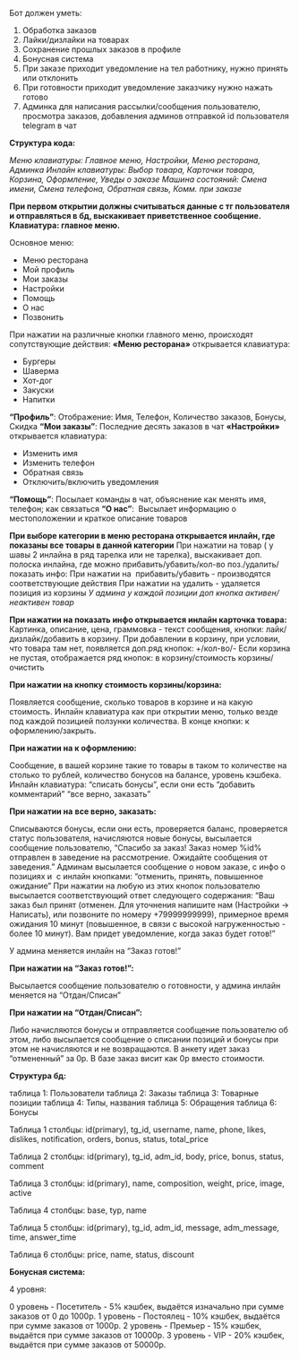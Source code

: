 ﻿Бот должен уметь:

1. Обработка заказов
1. Лайки/дизлайки на товарах
1. Сохранение прошлых заказов в профиле
1. Бонусная система
1. При заказе приходит уведомление на тел работнику, нужно принять или отклонить
1. При готовности приходит уведомление заказчику нужно нажать готово
1. Админка для написания рассылки/сообщения пользователю, просмотра заказов, добавления админов отправкой id пользователя telegram в чат


**Структура кода:**

*Меню клавиатуры: Главное меню, Настройки, Меню ресторана, Админка
Инлайн клавиатуры: Выбор товара, Карточки товара, Корзина, Оформление, Уведы о заказе
Машина состояний: Смена имени, Смена телефона, Обратная связь, Комм. при заказе*

**При первом открытии должны считываться данные с тг пользователя и отправляться в бд, выскакивает приветственное сообщение. Клавиатура: главное меню.**

Основное меню:

- Меню ресторана
- Мой профиль
- Мои заказы
- Настройки
- Помощь
- О нас
- Позвонить

При нажатии на различные кнопки главного меню, происходят сопутствующие действия: 
**«Меню ресторана»** открывается клавиатура:

- Бургеры
- Шаверма
- Хот-дог
- Закуски
- Напитки

**“Профиль”**: Отображение: Имя, Телефон, Количество заказов, Бонусы, Скидка
**“Мои заказы”**: Последние десять заказов в чат
**«Настройки»** открывается клавиатура:

- Изменить имя
- Изменить телефон
- Обратная связь
- Отключить/включить уведомления

**“Помощь”**: Посылает команды в чат, объяснение как менять имя, телефон; как связаться
**“О нас”**:  Высылает информацию о местоположении и краткое описание товаров

**При выборе категории в меню ресторана открывается инлайн, где показаны все товары в данной категории**
При нажатии на товар ( у шавы 2 инлайна в ряд тарелка или не тарелка), выскакивает доп. полоска инлайна, где можно прибавить/убавить/кол-во поз./удалить/показать инфо:
При нажатии на  прибавить/убавить - производятся соответствующие действия
При нажатии на удалить - удаляется позиция из корзины
*У админа у каждой позиции доп кнопка активен/неактивен товар*

**При нажатии на показать инфо открывается инлайн карточка товара:**
Картинка, описание, цена, граммовка - текст сообщения, кнопки: лайк/дизлайк/добавить в корзину.
При добавлении в корзину, при условии, что товара там нет, появляется доп.ряд кнопок: +/кол-во/- 
Если корзина не пустая, отображается ряд кнопок: в корзину/стоимость корзины/очистить

**При нажатии на кнопку стоимость корзины/корзина:**

Появляется сообщение, сколько товаров в корзине и на какую стоимость.
Инлайн клавиатура как при открытии меню, только везде под каждой позицией ползунки количества.
В конце кнопки: к оформлению/закрыть.

**При нажатии на к оформлению:** 

Сообщение, в вашей корзине такие то товары в таком то количестве на столько то рублей, количество бонусов на балансе, уровень кэшбека.
Инлайн клавиатура: 
“списать бонусы”, если они есть
“добавить комментарий”
“все верно, заказать”

**При нажатии на** **все верно, заказать:** 

Списываются бонусы, если они есть, проверяется баланс, проверяется статус пользователя, начисляются новые бонусы, высылается сообщение пользователю, “Спасибо за заказ! Заказ номер %id% отправлен в заведение на рассмотрение. Ожидайте сообщения от заведения.”
Админам высылается сообщение о новом заказе, с инфо о позициях и  с инлайн кнопками: 
“отменить, принять, повышенное ожидание”
При нажатии на любую из этих кнопок пользователю высылается соответствующий ответ следующего содержания: “Ваш заказ был принят (отменен. Для уточнения напишите нам (Настройки -> Написать), или позвоните по номеру +79999999999), примерное время ожидания 10 минут (повышенное, в связи с высокой нагруженностью - более 10 минут). Вам придет уведомление, когда заказ будет готов!”

У админа меняется инлайн на “Заказ готов!”

**При нажатии на “Заказ готов!”:**

Высылается сообщение пользователю о готовности, у админа инлайн меняется на “Отдан/Списан”

**При нажатии на “Отдан/Списан”:**

Либо начисляются бонусы и отправляется сообщение пользователю об этом, либо высылается сообщение о списании позиций и бонусы при этом не начисляются и не возвращаются. В анкету идет заказ “отмененный” за 0р. В базе заказ висит как 0р вместо стоимости.



**Структура бд:**

таблица 1: Пользователи
таблица 2: Заказы
таблица 3: Товарные позиции
таблица 4: Типы, названия
таблица 5: Обращения
таблица 6: Бонусы

Таблица 1 столбцы:
id(primary), tg\_id, username, name, phone, likes, dislikes, notification, orders, bonus, status, total\_price

Таблица 2 столбцы: 
id(primary), tg\_id, adm\_id, body, price, bonus, status, comment

Таблица 3 столбцы: 
id(primary), name, composition, weight, price, image, active

Таблица 4 столбцы:
base, typ, name

Таблица 5 столбцы:
id(primary), tg\_id, adm\_id, message, adm\_message, time, answer\_time

Таблица 6 столбцы:
price, name, status, discount

**Бонусная система:** 

4 уровня:

0 уровень - Посетитель - 5% кэшбек, выдаётся изначально при сумме заказов от 0 до 1000р.
1 уровень - Постоялец - 10% кэшбек, выдаётся при сумме заказов от 1000р.
2 уровень - Премьер - 15% кэшбек, выдаётся при сумме заказов от 10000р.
3 уровень - VIP - 20% кэшбек, выдаётся при сумме заказов от 50000р.

